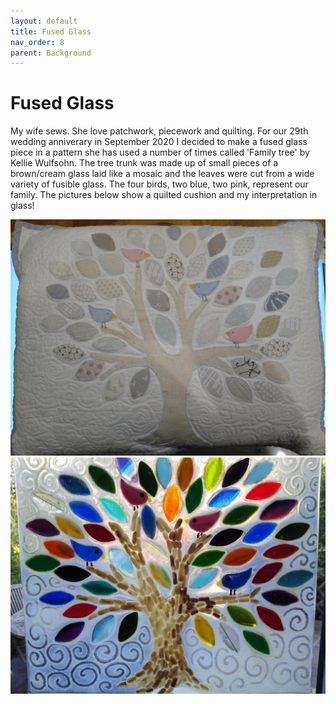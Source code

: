 ```yaml
---
layout: default
title: Fused Glass
nav_order: 8
parent: Background
---
```


# Fused Glass



My wife sews. She love patchwork, piecework and quilting. For our 29th wedding anniverary in September 2020 I decided to make a fused glass piece in a pattern she has used a number of times called 'Family tree' by Kellie Wulfsohn. The tree trunk was made up of small pieces of a brown/cream glass laid like a mosaic and the leaves were cut from a wide variety of fusible glass. The four birds, two blue, two pink, represent our family. The pictures below show a quilted cushion and my interpretation in glass!

![Cushion](/images/family%20tree%20cushion.jpg)![Family Tree](/images/family%20tree%201.jpg)

